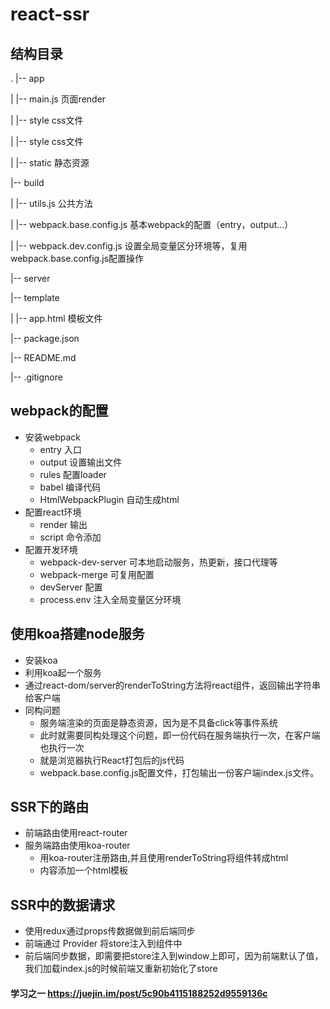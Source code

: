 # react-ssr

## 结构目录
.
|-- app

|   |-- main.js 页面render

|   |-- style css文件

|   |-- style css文件

|   |-- static 静态资源

|-- build

|   |-- utils.js 公共方法

|   |-- webpack.base.config.js 基本webpack的配置（entry，output...）

|   |-- webpack.dev.config.js 设置全局变量区分环境等，复用webpack.base.config.js配置操作

|-- server

|-- template

|   |-- app.html 模板文件

|-- package.json

|-- README.md

|-- .gitignore

## webpack的配置
- 安装webpack
  - entry 入口
  - output 设置输出文件
  - rules 配置loader
  - babel 编译代码
  - HtmlWebpackPlugin 自动生成html
- 配置react环境
  - render 输出
  - script 命令添加
- 配置开发环境
  - webpack-dev-server 可本地启动服务，热更新，接口代理等
  - webpack-merge 可复用配置
  - devServer 配置
  - process.env 注入全局变量区分环境

## 使用koa搭建node服务
- 安装koa
- 利用koa起一个服务
- 通过react-dom/server的renderToString方法将react组件，返回输出字符串给客户端
- 同构问题
  - 服务端渲染的页面是静态资源，因为是不具备click等事件系统
  - 此时就需要同构处理这个问题，即一份代码在服务端执行一次，在客户端也执行一次
  - 就是浏览器执行React打包后的js代码
  - webpack.base.config.js配置文件，打包输出一份客户端index.js文件。
## SSR下的路由
- 前端路由使用react-router
- 服务端路由使用koa-router
  - 用koa-router注册路由,并且使用renderToString将组件转成html
  - 内容添加一个html模板

## SSR中的数据请求
- 使用redux通过props传数据做到前后端同步
- 前端通过 Provider 将store注入到组件中
- 前后端同步数据，即需要把store注入到window上即可，因为前端默认了值，我们加载index.js的时候前端又重新初始化了store

#### 学习之一 https://juejin.im/post/5c90b4115188252d9559136c
